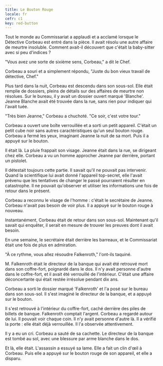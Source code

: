 ```yaml
---
title: Le Bouton Rouge
locale: fr
cefr: c1
key: red-button
---
```


Tout le monde au Commissariat a applaudi et a acclamé lorsque le Détective Corbeau est entré dans la pièce. Il avait résolu une autre affaire de meurtre insoluble. Comment avait-il découvert que c'était la baby-sitter avec si peu d'indices ?

"Vous avez une sorte de sixième sens, Corbeau," a dit le Chef.

Corbeau a souri et a simplement répondu, "Juste du bon vieux travail de détective, Chef."

Plus tard dans la nuit, Corbeau est descendu dans son sous-sol. Elle était remplie de dossiers, pleins de détails sur des affaires de meurtre non résolues. Sur le bureau, il y avait un dossier ouvert marqué 'Blanche'. Jeanne Blanche avait été trouvée dans la rue, sans rien pour indiquer qui l'avait tuée.

"Très bien Jeanne," Corbeau a chuchoté. "Ce soir, c'est votre tour."

Corbeau a ouvert une boîte verrouillée et a sorti un petit appareil. C'était un petit cube noir sans autres caractéristiques qu'un seul bouton rouge. Corbeau a fermé les yeux, imaginant Jeanne la nuit de sa mort. Puis il a appuyé sur le bouton.

Il était là. La pluie frappait son visage. Jeanne était dans la rue, se dirigeant chez elle. Corbeau a vu un homme approcher Jeanne par derrière, portant un pistolet.

Il détestait toujours cette partie. Il savait qu'il ne pouvait pas intervenir. Quand la scientifique lui avait donné l'appareil top-secret, elle l'avait prévenu que les tentatives de changer le passé pourraient résulter en catastrophe. Il ne pouvait qu'observer et utiliser les informations une fois de retour dans le présent.

Corbeau a reconnu le visage de l'homme : c'était le secrétaire de Jeanne. Corbeau n'avait pas besoin de voir plus. Il a appuyé sur le bouton rouge à nouveau.

Instantanément, Corbeau était de retour dans son sous-sol. Maintenant qu'il savait qui enquêter, il serait en mesure de trouver les preuves dont il avait besoin.

En une semaine, le secrétaire était derrière les barreaux, et le Commissariat était une fois de plus en admiration.

"À ce rythme, vous allez résoudre Falkenroth," l'ont-ils taquiné.

M. Falkenroth était le directeur de la banque qui avait été retrouvé mort dans son coffre-fort, poignardé dans le dos. Il n'y avait personne d'autre dans le coffre-fort, et il avait été verrouillé de l'intérieur. C'était une affaire déconcertante qui était restée irrésolue pendant dix ans.

Corbeau a sorti le dossier marqué 'Falkenroth' et l'a posé sur le bureau dans son sous-sol. Il s'est imaginé le directeur de la banque, et a appuyé sur le bouton.

Il s'est retrouvé à l'intérieur du coffre-fort, caché derrière des piles de billets de banque. Falkenroth comptait l'argent. Corbeau a regardé autour de lui. Il pouvait voir chaque coin. Il n'y avait personne d'autre là. Il a vérifié la porte : elle était déjà verrouillée. Il l'a observée attentivement.

Il y a eu un cri. Corbeau a sauté de sa cachette. Le directeur de la banque est tombé au sol, avec une blessure par arme blanche dans le dos.

Et là, elle était. L'assassin a essuyé sa lame. Elle a fait un clin d'œil à Corbeau. Puis elle a appuyé sur le bouton rouge de son appareil, et elle a disparu.